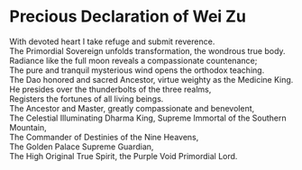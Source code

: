 # Precious Declaration of Wei Zu

With devoted heart I take refuge and submit reverence.  
The Primordial Sovereign unfolds transformation, the wondrous true body.  
Radiance like the full moon reveals a compassionate countenance;  
The pure and tranquil mysterious wind opens the orthodox teaching.  
The Dao honored and sacred Ancestor, virtue weighty as the Medicine King.  
He presides over the thunderbolts of the three realms,  
Registers the fortunes of all living beings.  
The Ancestor and Master, greatly compassionate and benevolent,  
The Celestial Illuminating Dharma King, Supreme Immortal of the Southern Mountain,  
The Commander of Destinies of the Nine Heavens,  
The Golden Palace Supreme Guardian,  
The High Original True Spirit, the Purple Void Primordial Lord.
